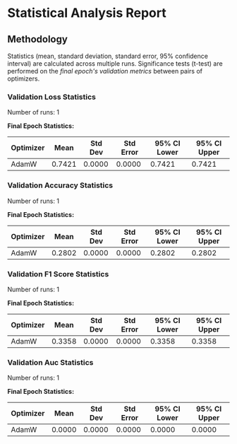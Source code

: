 # Statistical Analysis Report

## Methodology

Statistics (mean, standard deviation, standard error, 95% confidence interval) are calculated across multiple runs.
Significance tests (t-test) are performed on the *final epoch's validation metrics* between pairs of optimizers.

### Validation Loss Statistics

Number of runs: 1

**Final Epoch Statistics:**

| Optimizer | Mean | Std Dev | Std Error | 95% CI Lower | 95% CI Upper |
|-----------|------|---------|-----------|--------------|--------------|
| AdamW | 0.7421 | 0.0000 | 0.0000 | 0.7421 | 0.7421 |

### Validation Accuracy Statistics

Number of runs: 1

**Final Epoch Statistics:**

| Optimizer | Mean | Std Dev | Std Error | 95% CI Lower | 95% CI Upper |
|-----------|------|---------|-----------|--------------|--------------|
| AdamW | 0.2802 | 0.0000 | 0.0000 | 0.2802 | 0.2802 |

### Validation F1 Score Statistics

Number of runs: 1

**Final Epoch Statistics:**

| Optimizer | Mean | Std Dev | Std Error | 95% CI Lower | 95% CI Upper |
|-----------|------|---------|-----------|--------------|--------------|
| AdamW | 0.3358 | 0.0000 | 0.0000 | 0.3358 | 0.3358 |

### Validation Auc Statistics

Number of runs: 1

**Final Epoch Statistics:**

| Optimizer | Mean | Std Dev | Std Error | 95% CI Lower | 95% CI Upper |
|-----------|------|---------|-----------|--------------|--------------|
| AdamW | 0.0000 | 0.0000 | 0.0000 | 0.0000 | 0.0000 |

